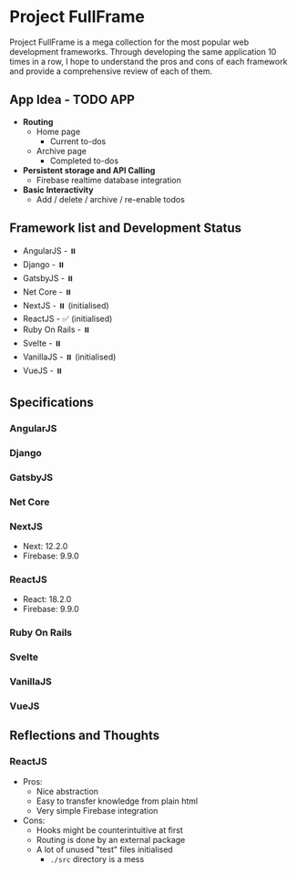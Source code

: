 # Project FullFrame
Project FullFrame is a mega collection for the most popular web development frameworks. Through developing the same application 10 times in a row, I hope to understand the pros and cons of each framework and provide a comprehensive review of each of them.

## App Idea - TODO APP
- **Routing**
    - Home page
        - Current to-dos
    - Archive page
        - Completed to-dos
- **Persistent storage and API Calling**
    - Firebase realtime database integration
- **Basic Interactivity**
    - Add / delete / archive / re-enable todos

## Framework list and Development Status
- AngularJS - ⏸️
- Django - ⏸️
- GatsbyJS - ⏸️
- Net Core - ⏸️
- NextJS - ⏸️ (initialised)
- ReactJS - ✅ (initialised)
- Ruby On Rails - ⏸️
- Svelte - ⏸️
- VanillaJS - ⏸️ (initialised)
- VueJS - ⏸️

## Specifications
### AngularJS

### Django

### GatsbyJS

### Net Core

### NextJS
- Next: 12.2.0
- Firebase: 9.9.0

### ReactJS
- React: 18.2.0
- Firebase: 9.9.0

### Ruby On Rails

### Svelte

### VanillaJS

### VueJS

## Reflections and Thoughts
### ReactJS

- Pros:
    - Nice abstraction
    - Easy to transfer knowledge from plain html
    - Very simple Firebase integration
- Cons:
    - Hooks might be counterintuitive at first
    - Routing is done by an external package
    - A lot of unused "test" files initialised
        - `./src` directory is a mess

